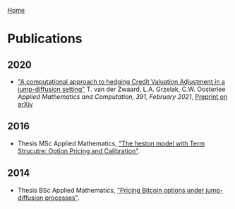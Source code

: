 [Home](index.md)

# Publications

## 2020
* ["A computational approach to hedging Credit Valuation Adjustment in a jump-diffusion setting"](https://doi.org/10.1016/j.amc.2020.125671) T. van der Zwaard, L.A. Grzelak, C.W. Oosterlee *Applied Mathematics and Computation, 391, February 2021*,
[Preprint on arXiv](https://arxiv.org/abs/2005.10504)

## 2016
* Thesis MSc Applied Mathematics, ["The heston model with Term Strucutre: Option Pricing and Calibration"](http://resolver.tudelft.nl/uuid:eb4a8dd4-e024-48d7-9784-4bbecbebe1f1).

## 2014
* Thesis BSc Applied Mathematics, ["Pricing Bitcoin options under jump-diffusion processes"](http://resolver.tudelft.nl/uuid:c9e40f25-738e-4c69-a747-e10de372dc42).
